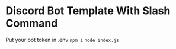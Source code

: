 # Discord Bot Template With Slash Command


Put your bot token in .env 
```npm i```
```node index.js```
